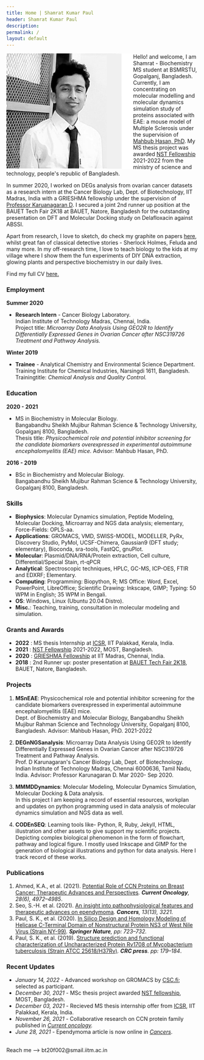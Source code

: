 ```yaml
---
title: Home | Shamrat Kumar Paul
header: Shamrat Kumar Paul
description:
permalink: /
layout: default
---
```

<img align="left" src="/assets/images/shamrat.svg">Hello! and welcome, I am Shamrat - Biochemistry MS student at BSMRSTU, Gopalganj, Bangladesh. Currently, I am concentrating on molecular modelling and molecular dynamics simulation study of proteins associated with EAE: a mouse model of Multiple Sclerosis under the supervision of [Mahbub Hasan, PhD](https://sites.google.com/view/mahbub-hasan/home). My MS thesis project was awarded [NST Fellowship](https://most.portal.gov.bd/sites/default/files/files/most.portal.gov.bd/npfblock//%E0%A6%AC%E0%A6%BF%E0%A6%9C%E0%A7%8D%E0%A6%9E%E0%A6%BE%E0%A6%A8%20%E0%A6%93%20%20%E0%A6%9A%E0%A6%BF%E0%A6%95%E0%A6%BF%E0%A7%8E%E0%A6%B8%E0%A6%BE%20%E0%A6%AC%E0%A6%BF%E0%A6%9C%E0%A7%8D%E0%A6%9E%E0%A6%BE%E0%A6%A8%20%E0%A6%97%E0%A7%8D%E0%A6%B0%E0%A7%81%E0%A6%AA.pdf) 2021-2022 from the ministry of science and technology, people's republic of Bangladesh.

In summer 2020, I worked on DEGs analysis from ovarian cancer datasets as a research intern at the Cancer Biology Lab, Dept. of Biotechnology, IIT Madras, India with a GRIESHMA fellowship under the supervision of  [Professor Karuanagaran D](https://biotech.iitm.ac.in/Faculty/Karunagaran/index.php). I secured a joint 2nd runner up position at the BAUET Tech Fair 2K18 at BAUET, Natore, Bangladesh for the outstanding presentation on DFT and Molecular Docking study on Delafloxacin against ABSSI.

Apart from research, I love to sketch, do check my graphite on papers [here](), whilst great fan of classical detective stories - Sherlock Holmes, Feluda and many more. In my off-research time, I love to teach biology to the kids at my village where I show them the fun experiments of DIY DNA extraction, glowing plants and perspective biochemistry in our daily lives.

Find my full CV [here.](/assets/cv-web/cv-llt.pdf)

### Employment
**Summer 2020**
- **Research Intern** - Cancer Biology Laboratory.<br>
Indian Institute of Technology Madras, Chennai, India.<br>
Project title: *Microarray Data Analysis Using GEO2R to Identify Differentially Expressed Genes in Ovarian Cancer after NSC319726 Treatment and Pathway Analysis.*

**Winter 2019**
- **Trainee** - Analytical Chemistry and Environmental Science Department. <br>
Training Institute for Chemical Industries, Narsingdi 1611, Bangladesh.<br>
Trainingtitle: *Chemical Analysis and Quality Control.*

### Education
**2020 - 2021**
- MS in Biochemistry in Molecular Biology. <br>
Bangabandhu Sheikh Mujibur Rahman Science & Technology University, Gopalganj 8100, Bangladesh.<br>
Thesis title: *Physicochemical role and potential inhibitor screening for the candidate biomarkers overexpressed in experimental autoimmune encephalomyelitis (EAE) mice.* Advisor: Mahbub Hasan, PhD.

**2016 - 2019**
- BSc in Biochemistry and Molecular Biology.<br>
Bangabandhu Sheikh Mujibur Rahman Science & Technology University, Gopalganj 8100, Bangladesh.

### Skills
- **Biophysics**: Molecular Dynamics simulation, Peptide Modeling, Molecular Docking, Microarray and NGS data analysis; elementary, Force-Fields: OPLS-aa.
- **Applications**: GROMACS, VMD, SWISS-MODEL, MODELLER, PyRx, Discovery Studio, PyMol, UCSF-Chimera, Gaussian9 (DFT study; elementary), Bioconda, sra-tools, FastQC, gnuPlot.
- **Molecular**: Plasmid/DNA/RNA/Protein extraction, Cell culture, Differential/Special Stain, rt-qPCR
- **Analytical**: Spectroscopic techniques, HPLC, GC-MS, ICP-OES, FTIR and EDXRF; Elementary.
- **Computing**: Programming: Biopython, R; MS Office: Word, Excel, PowerPoint, LibreOffice; Scientific Drawing: Inkscape, GIMP; Typing: 50 WPM in English; 35 WPM in Bengali.
- **OS**: Windows, Linux (Ubuntu 20.04 Distro).
- **Misc.**: Teaching, training, consultation in molecular modeling and simulation.

### Grants and Awards
- **2022** : MS thesis Internship at [ICSR](https://icsr.iitpkd.ac.in/), IIT Palakkad, Kerala, India.
- **2021** : [NST Fellowship](https://most.portal.gov.bd/sites/default/files/files/most.portal.gov.bd/npfblock//%E0%A6%AC%E0%A6%BF%E0%A6%9C%E0%A7%8D%E0%A6%9E%E0%A6%BE%E0%A6%A8%20%E0%A6%93%20%20%E0%A6%9A%E0%A6%BF%E0%A6%95%E0%A6%BF%E0%A7%8E%E0%A6%B8%E0%A6%BE%20%E0%A6%AC%E0%A6%BF%E0%A6%9C%E0%A7%8D%E0%A6%9E%E0%A6%BE%E0%A6%A8%20%E0%A6%97%E0%A7%8D%E0%A6%B0%E0%A7%81%E0%A6%AA.pdf) 2021-2022, MOST, Bangladesh.
- **2020** : [GRIESHMA Fellowship](https://ge.iitm.ac.in/grieshma/)  at IIT Madras, Chennai, India.
- **2018** : 2nd Runner up: poster presentation at [BAUET Tech Fair 2K18](https://bauet.ac.bd/bauet-tech-fair-2k18/), BAUET, Natore, Bangladesh.

### Projects
01. **MSnEAE**: Physicochemical role and potential inhibitor screening for the candidate biomarkers overexpressed in experimental autoimmune encephalomyelitis (EAE) mice. <br>
Dept. of Biochemistry and Molecular Biology, Bangabandhu Sheikh Mujibur Rahman Science and Technology University, Gopalganj 8100, Bangladesh. Advisor: Mahbub Hasan, PhD. 2021-2022

02. **DEGnNGSanalysis**: Microarray Data Analysis Using GEO2R to Identify Differentially Expressed Genes in Ovarian Cancer after NSC319726 Treatment and Pathway Analysis.<br>
Prof. D Karunagaran's Cancer Biology Lab, Dept. of Biotechnology. Indian Institute of Technology Madras, Chennai 6000636, Tamil Nadu, India. Advisor: Professor Karunagaran D. Mar 2020- Sep 2020. 

03. **MMMDDynamics**: Molecular Modeling, Molecular Dynamics Simulation, Molecular Docking & Data analysis.<br>
In this project I am keeping a record of essential resources, workplan and updates on python programming used in data analysis of molecular dynamics simulation and NGS data as well. 

04. **CODEnSEQ**: Learning tools like- Python, R, Ruby, Jekyll, HTML, illustration and other assets to give support my scientific projects.<br>
Depicting complex biological phenomenon in the form of flowchart, pathway and logical figure. I mostly used Inkscape and GIMP for the generation of biological illustrations and python for data analysis. Here I track record of these works. 

### Publications
1. Ahmed, K.A., et al. (2021). [Potential Role of CCN Proteins on Breast Cancer: Therapeutic Advances and Perspectives](https://www.mdpi.com/1718-7729/28/6/417)*.  **Current Oncology**, 28(6), 4972–4985*.
2. Seo, S.-H. et al. (2021). [An insight into pathophysiological features and therapeutic advances on ependymoma](https://www.mdpi.com/2072-6694/13/13/3221)*. **Cancers**, 13(13), 3221.*
3. Paul, S. K., et al. (2020). [In Silico Design and Homology Modeling of Helicase C-Terminal Domain of Nonstructural Protein NS3 of West Nile Virus (Strain NY-99)](https://link.springer.com/chapter/10.1007/978-981-15-0829-5_68)*. **Springer Nature**, pp: 723–732.*
4. Paul, S. K., et al. (2019).  [Structure prediction and functional characterization of Uncharacterized Protein Rv1708 of Mycobacterium tuberculosis (Strain ATCC 25618/H37Rv)](https://www.taylorfrancis.com/books/e/9781003001614/chapters/10.1201/9781003001614-30)*. **CRC press**. pp: 179–184*.

### Recent Updates
- *January 14, 2022* - Advanced workshop on GROMACS by [CSC.fi](https://ssl.eventilla.com/advanced-gromacs-2022); selected as participant.
- *December 30, 2021* - MSc thesis project awarded [NST fellowship](https://most.portal.gov.bd/sites/default/files/files/most.portal.gov.bd/npfblock//%E0%A6%AC%E0%A6%BF%E0%A6%9C%E0%A7%8D%E0%A6%9E%E0%A6%BE%E0%A6%A8%20%E0%A6%93%20%20%E0%A6%9A%E0%A6%BF%E0%A6%95%E0%A6%BF%E0%A7%8E%E0%A6%B8%E0%A6%BE%20%E0%A6%AC%E0%A6%BF%E0%A6%9C%E0%A7%8D%E0%A6%9E%E0%A6%BE%E0%A6%A8%20%E0%A6%97%E0%A7%8D%E0%A6%B0%E0%A7%81%E0%A6%AA.pdf), MOST, Bangladesh.
- *December 03, 2021* - Recieved MS thesis internship offer from [ICSR](https://icsr.iitpkd.ac.in/), IIT Palakkad, Kerala, India.
- *November 26, 2021* - Collaborative research on CCN protein family published in *[Current oncology](https://www.mdpi.com/1718-7729/28/6/417).*
- *June 28, 2021* - Ependymoma article is now online in *[Cancers](https://doi.org/10.3390/cancers13133221)*.

<br>
Reach me --> bt20f002@smail.iitm.ac.in